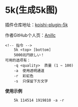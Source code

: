 # 5k(生成5k图)

插件仓库地址：[koishi-plugin-5k](https://github.com/Anillc/koishi-plugin-5k)

作者GitHub个人页：[Anillc](https://github.com/Anillc)

```
<!-- 指令 -->
    5k <top> [bottom]
    5000兆円欲しい！
可用的选项有：
    -q <quality>  质量 (1 ~ 100)
    -a  使用透明通道
    -r  彩虹色
    -s  只保留下方文字
```

**使用示例**
```
    5k 114514 1919810 -a -r
```